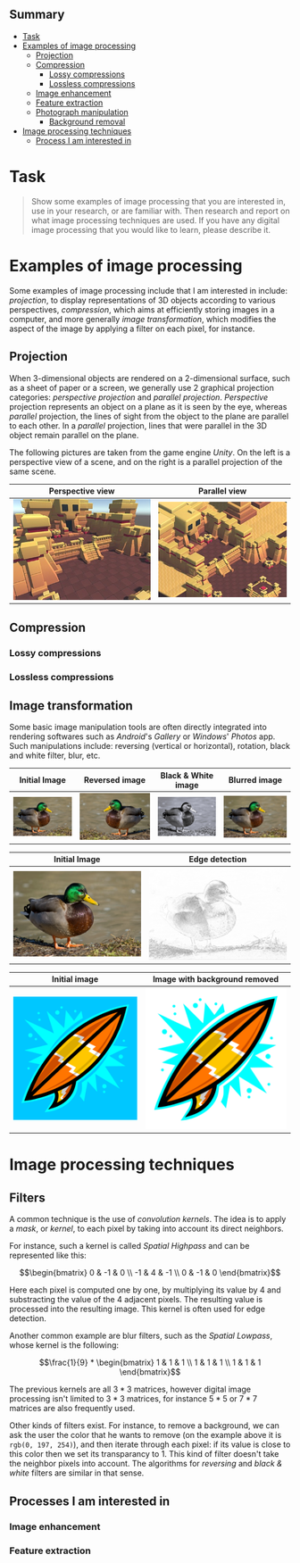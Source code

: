 ## Summary

- [Task](/assigment-1-awarness-survey/images/#task)
- [Examples of image processing](/assigment-1-awarness-survey/images/#examples-of-image-processing)
  - [Projection](/assigment-1-awarness-survey/images/#projection)
  - [Compression](/assigment-1-awarness-survey/images/#compression)
    - [Lossy compressions](/assigment-1-awarness-survey/images/#lossy-compressions)
    - [Lossless compressions](/assigment-1-awarness-survey/images/#lossless-compressions)
  - [Image enhancement](/assigment-1-awarness-survey/images/#image-enhancement)
  - [Feature extraction](/assigment-1-awarness-survey/images/#feature-extraction)
  - [Photograph manipulation](/assigment-1-awarness-survey/images/#photograph-manipulation)
    - [Background removal](/assigment-1-awarness-survey/images/#background-removal)
- [Image processing techniques](/assigment-1-awarness-survey/images/#image-processing-techniques)
  - [Process I am interested in](/assigment-1-awarness-survey/images/#process-i-am-interested-in)

# Task

> Show some examples of image processing that you are interested in, use in your research, or are familiar with. Then research and report on what image processing techniques are used. If you have any digital image processing that you would like to learn, please describe it.

# Examples of image processing

Some examples of image processing include that I am interested in include: *projection*, to display representations of 3D objects according to various perspectives, *compression*, which aims at efficiently storing images in a computer, and more generally *image transformation*, which modifies the aspect of the image by applying a filter on each pixel, for instance.

## Projection

When 3-dimensional objects are rendered on a 2-dimensional surface, such as a sheet of paper or a screen, we generally use 2 graphical projection categories: *perspective projection* and *parallel projection*. *Perspective* projection represents an object on a plane as it is seen by the eye, whereas *parallel* projection, the lines of sight from the object to the plane are parallel to each other. In a *parallel* projection, lines that were parallel in the 3D object remain parallel on the plane.

The following pictures are taken from the game engine *Unity*. On the left is a perspective view of a scene, and on the right is a parallel projection of the same scene. 

| Perspective view                                              | Parallel view                                           |
| ------------------------------------------------------------- | ------------------------------------------------------- |
| ![persp](/assigment-1-awarness-survey/images/perspective.jpg) | ![ortho](/assigment-1-awarness-survey/images/ortho.jpg) |

## Compression

### Lossy compressions

### Lossless compressions

## Image transformation

Some basic image manipulation tools are often directly integrated into rendering softwares such as *Android*'s *Gallery* or *Windows*' *Photos* app. Such manipulations include: reversing (vertical or horizontal), rotation, black and white filter, blur, etc.

| Initial Image                                           | Reversed image                                                  | Black & White image                                       | Blurred image                                               |
| ------------------------------------------------------- | --------------------------------------------------------------- | --------------------------------------------------------- | ----------------------------------------------------------- |
| ![duck](/assigment-1-awarness-survey/images//duck.webp) | ![duck](/assigment-1-awarness-survey/images//duck-reversed.jpg) | ![duck](/assigment-1-awarness-survey/images//duck-bw.jpg) | ![duck](/assigment-1-awarness-survey/images//duck-blur.png) |

| Initial Image                                           | Edge detection                                              |
| ------------------------------------------------------- | ----------------------------------------------------------- |
| ![duck](/assigment-1-awarness-survey/images//duck.webp) | ![duck](/assigment-1-awarness-survey/images//duck-lapl.png) |

| Initial image                                            | Image with background removed                                     |
| -------------------------------------------------------- | ----------------------------------------------------------------- |
| ![bg](/assigment-1-awarness-survey/images/surfboard.jpg) | ![no-bg](/assigment-1-awarness-survey/images/surfboard-no-bg.png) |

# Image processing techniques

## Filters

A common technique is the use of *convolution kernels*. The idea is to apply a *mask*, or *kernel*, to each pixel by taking into account its direct neighbors.

For instance, such a kernel is called *Spatial Highpass* and can be represented like this:

$$\begin{bmatrix}
0 & -1 & 0 \\
-1 & 4 & -1 \\
0 & -1 & 0
\end{bmatrix}$$

Here each pixel is computed one by one, by multiplying its value by 4 and substracting the value of the 4 adjacent pixels. The resulting value is processed into the resulting image. This kernel is often used for edge detection.

Another common example are blur filters, such as the *Spatial Lowpass*, whose kernel is the following:

$$\frac{1}{9} * \begin{bmatrix}
1 & 1 & 1 \\
1 & 1 & 1 \\
1 & 1 & 1
\end{bmatrix}$$

The previous kernels are all $3*3$ matrices, however digital image processing isn't limited to $3*3$ matrices, for instance $5*5$ or $7*7$ matrices are also frequently used.

Other kinds of filters exist. For instance, to remove a background, we can ask the user the color that he wants to remove (on the example above it is `rgb(0, 197, 254)`), and then iterate through each pixel: if its value is close to this color then we set its transparancy to 1. This kind of filter doesn't take the neighbor pixels into account. The algorithms for *reversing* and *black & white* filters are similar in that sense.

## Processes I am interested in

### Image enhancement

### Feature extraction
